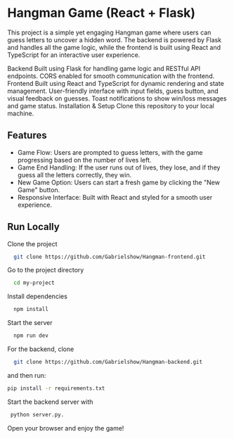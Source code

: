 
# Hangman Game (React + Flask)

This project is a simple yet engaging Hangman game where users can guess letters to uncover a hidden word. The backend is powered by Flask and handles all the game logic, while the frontend is built using React and TypeScript for an interactive user experience.


Backend
Built using Flask for handling game logic and RESTful API endpoints.
CORS enabled for smooth communication with the frontend.
Frontend
Built using React and TypeScript for dynamic rendering and state management.
User-friendly interface with input fields, guess button, and visual feedback on guesses.
Toast notifications to show win/loss messages and game status.
Installation & Setup
Clone this repository to your local machine.



## Features

- Game Flow: Users are prompted to guess letters, with the game progressing based on the number of lives left.
- Game End Handling: If the user runs out of lives, they lose, and if they guess all the letters correctly, they win.
- New Game Option: Users can start a fresh game by clicking the "New Game" button.
- Responsive Interface: Built with React and styled for a smooth user experience.



## Run Locally

Clone the project

```bash
  git clone https://github.com/Gabrielshow/Hangman-frontend.git
```

Go to the project directory

```bash
  cd my-project
```

Install dependencies

```bash
  npm install
```

Start the server

```bash
  npm run dev
```

For the backend, clone
```bash
  git clone https://github.com/Gabrielshow/Hangman-backend.git
```
 and then run: 
 ```bash
 pip install -r requirements.txt
```

Start the backend server with
```bash
 python server.py.
```
Open your browser and enjoy the game!

